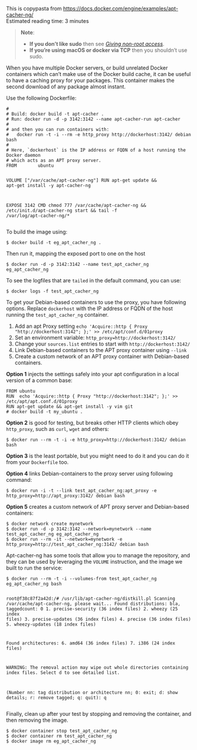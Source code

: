 This is copypasta from https://docs.docker.com/engine/examples/apt-cacher-ng/
<br>
<span class="reading-time-label">Estimated reading time:
</span> 3 minutes
</span>

<blockquote>
  <p><strong>Note</strong>:</p>
  <ul>
    <li><strong>If you don’t like sudo</strong> then see
<a href="https://docs.docker.com/engine/install/linux-postinstall/#manage-docker-as-a-non-root-user"><em>Giving non-root access</em></a>.</li>
    <li><strong>If you’re using macOS or docker via TCP</strong> then you shouldn’t use sudo.</li>
  </ul>
</blockquote>

<p>When you have multiple Docker servers, or build unrelated Docker
containers which can’t make use of the Docker build cache, it can be
useful to have a caching proxy for your packages. This container makes
the second download of any package almost instant.</p>

<p>Use the following Dockerfile:</p>

<div class="highlighter-rouge"><div class="highlight"><pre class="highlight"><code>#
# Build: docker build -t apt-cacher .
# Run: docker run -d -p 3142:3142 --name apt-cacher-run apt-cacher
#
# and then you can run containers with:
#   docker run -t -i --rm -e http_proxy http://dockerhost:3142/ debian bash
#
# Here, `dockerhost` is the IP address or FQDN of a host running the Docker daemon
# which acts as an APT proxy server.
FROM        ubuntu

VOLUME      ["/var/cache/apt-cacher-ng"]
RUN     apt-get update &amp;&amp; apt-get install -y apt-cacher-ng

EXPOSE      3142
CMD     chmod 777 /var/cache/apt-cacher-ng &amp;&amp; /etc/init.d/apt-cacher-ng start &amp;&amp; tail -f /var/log/apt-cacher-ng/*
</code></pre></div></div>

<p>To build the image using:</p>

<div class="highlighter-rouge"><div class="highlight"><pre class="highlight"><code>$ docker build -t eg_apt_cacher_ng .
</code></pre></div></div>

<p>Then run it, mapping the exposed port to one on the host</p>

<div class="highlighter-rouge"><div class="highlight"><pre class="highlight"><code>$ docker run -d -p 3142:3142 --name test_apt_cacher_ng eg_apt_cacher_ng
</code></pre></div></div>

<p>To see the logfiles that are <code class="highlighter-rouge">tailed</code> in the default command, you can
use:</p>

<div class="highlighter-rouge"><div class="highlight"><pre class="highlight"><code>$ docker logs -f test_apt_cacher_ng
</code></pre></div></div>

<p>To get your Debian-based containers to use the proxy, you have
following options. Replace <code class="highlighter-rouge">dockerhost</code> with the
IP address or FQDN of the host running the <code class="highlighter-rouge">test_apt_cacher_ng</code>
container.</p>

<ol>
  <li>Add an apt Proxy setting
<code class="highlighter-rouge">echo 'Acquire::http { Proxy "http://dockerhost:3142"; };' &gt;&gt; /etc/apt/conf.d/01proxy</code></li>
  <li>Set an environment variable:
<code class="highlighter-rouge">http_proxy=http://dockerhost:3142/</code></li>
  <li>Change your <code class="highlighter-rouge">sources.list</code> entries to start with
<code class="highlighter-rouge">http://dockerhost:3142/</code></li>
  <li>Link Debian-based containers to the APT proxy container using <code class="highlighter-rouge">--link</code></li>
  <li>Create a custom network of an APT proxy container with Debian-based containers.</li>
</ol>

<p><strong>Option 1</strong> injects the settings safely into your apt configuration in
a local version of a common base:</p>

<div class="highlighter-rouge"><div class="highlight"><pre class="highlight"><code>FROM ubuntu
RUN  echo 'Acquire::http { Proxy "http://dockerhost:3142"; };' &gt;&gt; /etc/apt/apt.conf.d/01proxy
RUN apt-get update &amp;&amp; apt-get install -y vim git
# docker build -t my_ubuntu .
</code></pre></div></div>

<p><strong>Option 2</strong> is good for testing, but breaks other HTTP clients 
which obey <code class="highlighter-rouge">http_proxy</code>, such as <code class="highlighter-rouge">curl</code>, <code class="highlighter-rouge">wget</code> and others:</p>

<div class="highlighter-rouge"><div class="highlight"><pre class="highlight"><code>$ docker run --rm -t -i -e http_proxy=http://dockerhost:3142/ debian bash
</code></pre></div></div>

<p><strong>Option 3</strong> is the least portable, but you might need to do it and you can do it
from your <code class="highlighter-rouge">Dockerfile</code> too.</p>

<p><strong>Option 4</strong> links Debian-containers to the proxy server using following command:</p>

<div class="highlighter-rouge"><div class="highlight"><pre class="highlight"><code>$ docker run -i -t --link test_apt_cacher_ng:apt_proxy -e http_proxy=http://apt_proxy:3142/ debian bash
</code></pre></div></div>

<p><strong>Option 5</strong> creates a custom network of APT proxy server and Debian-based containers:</p>

<div class="highlighter-rouge"><div class="highlight"><pre class="highlight"><code>$ docker network create mynetwork
$ docker run -d -p 3142:3142 --network=mynetwork --name test_apt_cacher_ng eg_apt_cacher_ng
$ docker run --rm -it --network=mynetwork -e http_proxy=http://test_apt_cacher_ng:3142/ debian bash
</code></pre></div></div>

<p>Apt-cacher-ng has some tools that allow you to manage the repository,
and they can be used by leveraging the <code class="highlighter-rouge">VOLUME</code>
instruction, and the image we built to run the service:</p>

<div class="highlighter-rouge"><div class="highlight"><pre class="highlight"><code>$ docker run --rm -t -i --volumes-from test_apt_cacher_ng eg_apt_cacher_ng bash

root@f38c87f2a42d:/# /usr/lib/apt-cacher-ng/distkill.pl
Scanning /var/cache/apt-cacher-ng, please wait...
Found distributions:
bla, taggedcount: 0
     1. precise-security (36 index files)
     2. wheezy (25 index files)
     3. precise-updates (36 index files)
     4. precise (36 index files)
     5. wheezy-updates (18 index files)

Found architectures:
     6. amd64 (36 index files)
     7. i386 (24 index files)

WARNING: The removal action may wipe out whole directories containing
         index files. Select d to see detailed list.

(Number nn: tag distribution or architecture nn; 0: exit; d: show details; r: remove tagged; q: quit): q
</code></pre></div></div>

<p>Finally, clean up after your test by stopping and removing the
container, and then removing the image.</p>

<div class="highlighter-rouge"><div class="highlight"><pre class="highlight"><code>$ docker container stop test_apt_cacher_ng
$ docker container rm test_apt_cacher_ng
$ docker image rm eg_apt_cacher_ng
</code></pre></div></div>
